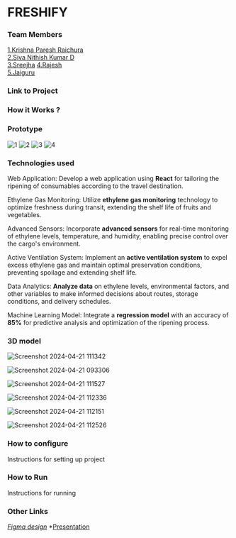 # FRESHIFY


### Team Members
[1.Krishna Paresh Raichura](https://github.com/kingof64sqrs)  
[2.Siva Nithish Kumar D](https://github.com/sivanithishkumar)  
[3.Sreejha](https://github.com/Sreejha-Jagadeesh)
[4.Rajesh](https://github.com/rajesh-05)  
[5.Jaiguru](https://github.com/jai2992)

### Link to Project

### How it Works ?
### Prototype
![1](https://github.com/kingof64sqrs/Extraterrestrial/assets/136327019/de389727-082e-4de2-9538-93e73ecf9cf6)
![2](https://github.com/kingof64sqrs/Extraterrestrial/assets/136327019/5c0d04f5-c83e-4764-aa62-ad415f8004fa)
![3](https://github.com/kingof64sqrs/Extraterrestrial/assets/136327019/5bbfb991-f923-41c4-a73a-8b6c077db561)
![4](https://github.com/kingof64sqrs/Extraterrestrial/assets/136327019/973d0205-1070-479c-8b54-35dcfdb217f3)


### Technologies used

Web Application: Develop a web application using **React** for tailoring the ripening of consumables according to the travel destination.

Ethylene Gas Monitoring: Utilize **ethylene gas monitoring** technology to optimize freshness during transit, extending the shelf life of fruits and vegetables.

Advanced Sensors: Incorporate **advanced sensors** for real-time monitoring of ethylene levels, temperature, and humidity, enabling precise control over the cargo's environment.

Active Ventilation System: Implement an **active ventilation system** to expel excess ethylene gas and maintain optimal preservation conditions, preventing spoilage and extending shelf life.

Data Analytics: **Analyze data** on ethylene levels, environmental factors, and other variables to make informed decisions about routes, storage conditions, and delivery schedules.

Machine Learning Model: Integrate a **regression model** with an accuracy of **85%** for predictive analysis and optimization of the ripening process.

### 3D model

![Screenshot 2024-04-21 111342](https://github.com/kingof64sqrs/Extraterrestrial/assets/123295996/9cdccf36-4865-413e-a860-14cbdaba89a7)

![Screenshot 2024-04-21 093306](https://github.com/kingof64sqrs/Extraterrestrial/assets/123295996/7d407d43-b9ef-4ab5-a8e4-8d2936e84b6b)

![Screenshot 2024-04-21 111527](https://github.com/kingof64sqrs/Extraterrestrial/assets/123295996/b8c87577-9596-4777-b2e2-0c502e2d8305)

![Screenshot 2024-04-21 112336](https://github.com/kingof64sqrs/Extraterrestrial/assets/123295996/672fcee9-4559-43fa-85a0-9af5a79a5c3c)

![Screenshot 2024-04-21 112151](https://github.com/kingof64sqrs/Extraterrestrial/assets/123295996/ddb2b375-9713-4af6-b4e8-7faa0680233f)

![Screenshot 2024-04-21 112526](https://github.com/kingof64sqrs/Extraterrestrial/assets/123295996/1875bb8a-a970-44c7-b5c4-ad992a3983ac)

### How to configure
Instructions for setting up project

### How to Run
Instructions for running

### Other Links
*[Figma design](https://www.figma.com/file/1PTf7BdSRo8cdrJRsGBCPt/Untitled?type=design&node-id=0%3A1&mode=design&t=R4DKmBDUk1bMcUYS-1)*
*[Presentation](https://www.canva.com/design/DAGC_64GVcc/8yB6V6a5P9LlzCFc_zEZrA/view?utm_content=DAGC_64GVcc&utm_campaign=designshare&utm_medium=link&utm_source=editor)
